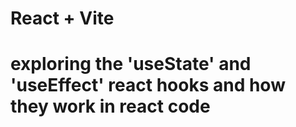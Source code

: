 # React + Vite

# exploring the 'useState' and 'useEffect' react hooks and how they work in react code
